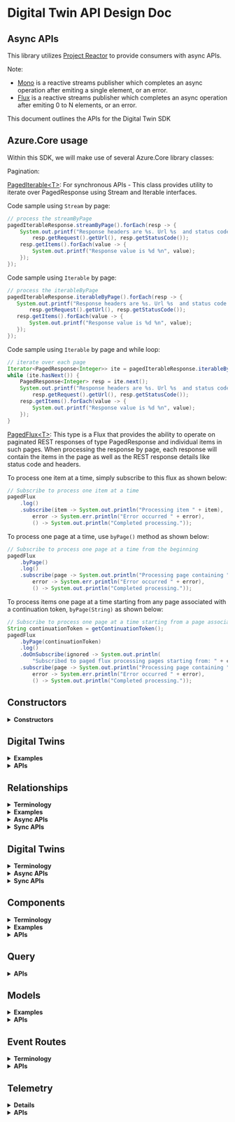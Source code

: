 # Digital Twin API Design Doc

## Async APIs
This library utilizes [Project Reactor](https://projectreactor.io/) to provide consumers with async APIs.

Note:
- [Mono](https://projectreactor.io/docs/core/release/api/reactor/core/publisher/Mono.html) is a reactive streams publisher which completes an async operation after emiting a single element, or an error.
- [Flux](https://projectreactor.io/docs/core/release/api/reactor/core/publisher/Flux.html) is a reactive streams publisher which completes an async operation after emiting 0 to N elements, or an error.

This document outlines the APIs for the Digital Twin SDK

## Azure.Core usage
Within this SDK, we will make use of several Azure.Core library classes:

Pagination:

[PagedIterable\<T>](https://github.com/Azure/azure-sdk-for-java/blob/master/sdk/core/azure-core/src/main/java/com/azure/core/http/rest/PagedIterable.java): For synchronous APIs - This class provides utility to iterate over PagedResponse using Stream and Iterable interfaces.

Code sample using `Stream` by page:
```java
// process the streamByPage
pagedIterableResponse.streamByPage().forEach(resp -> {
    System.out.printf("Response headers are %s. Url %s  and status code %d %n", resp.getHeaders(),
        resp.getRequest().getUrl(), resp.getStatusCode());
    resp.getItems().forEach(value -> {
        System.out.printf("Response value is %d %n", value);
    });
});
```

 Code sample using `Iterable` by page:
 ```java
// process the iterableByPage
pagedIterableResponse.iterableByPage().forEach(resp -> {
    System.out.printf("Response headers are %s. Url %s  and status code %d %n", resp.getHeaders(),
        resp.getRequest().getUrl(), resp.getStatusCode());
    resp.getItems().forEach(value -> {
        System.out.printf("Response value is %d %n", value);
    });
});
 ```

Code sample using `Iterable` by page and while loop:
```java
// iterate over each page
Iterator<PagedResponse<Integer>> ite = pagedIterableResponse.iterableByPage().iterator();
while (ite.hasNext()) {
    PagedResponse<Integer> resp = ite.next();
    System.out.printf("Response headers are %s. Url %s  and status code %d %n", resp.getHeaders(),
        resp.getRequest().getUrl(), resp.getStatusCode());
    resp.getItems().forEach(value -> {
        System.out.printf("Response value is %d %n", value);
    });
}
```

[PagedFlux\<T>](https://github.com/Azure/azure-sdk-for-java/blob/master/sdk/core/azure-core/src/main/java/com/azure/core/http/rest/PagedFlux.java): This type is a Flux that provides the ability to operate on paginated REST responses of type PagedResponse and individual items in such pages. When processing the response by page, each response will contain the items in the page as well as the REST response details like status code and headers.

To process one item at a time, simply subscribe to this flux as shown below:
```java
// Subscribe to process one item at a time
pagedFlux
    .log()
    .subscribe(item -> System.out.println("Processing item " + item),
        error -> System.err.println("Error occurred " + error),
        () -> System.out.println("Completed processing."));
```

To process one page at a time, use `byPage()` method as shown below:
```java
// Subscribe to process one page at a time from the beginning
pagedFlux
    .byPage()
    .log()
    .subscribe(page -> System.out.println("Processing page containing " + page.getItems()),
        error -> System.err.println("Error occurred " + error),
        () -> System.out.println("Completed processing."));
```

To process items one page at a time starting from any page associated with a continuation token, `byPage(String)` as shown below:
```java
// Subscribe to process one page at a time starting from a page associated with a continuation token
String continuationToken = getContinuationToken();
pagedFlux
    .byPage(continuationToken)
    .log()
    .doOnSubscribe(ignored -> System.out.println(
        "Subscribed to paged flux processing pages starting from: " + continuationToken))
    .subscribe(page -> System.out.println("Processing page containing " + page.getItems()),
        error -> System.err.println("Error occurred " + error),
        () -> System.out.println("Completed processing."));
```

## Constructors
<details><summary><b>Constructors</b></summary>

Azure Digital Twins Service SDK exposes two clients - DigitalTwinsClient (sync version) and DigitalTwinsAsyncClient (async version).
They are initialized using builder pattern, where the `TokenCredential` (specifying the mechanism for retrieving OAuth tokens) and `endpoint` (the URL endpoint to connect to) are mandatory.

Sample usage:
```java
DigitalTwinsClient client = new DigitalTwinsClientBuilder()
            .tokenCredential(tokenCredential)
            .endpoint(endpoint)
            .buildClient();
```
OR
```java
DigitalTwinsAsyncClient client = new DigitalTwinsClientBuilder()
            .tokenCredential(tokenCredential)
            .endpoint(endpoint)
            .buildAsyncClient();
```
</details>

## Digital Twins
<details><summary><b>Examples</b></summary>
Here is an example digital twin
	
```json
{
  "$id": "myTwinId",
  "$metadata": {
    "$model": "urn:examplecom:interfaces:interfaceName:1",
    "$kind": "DigitalTwin",
    "property1": {
      "desiredValue": 1,
      "desiredVersion": 1,
      "ackVersion": 1,
      "ackCode": 200,
      "ackDescription": "description",
      "lastUpdateTime": "2020-05-23T21:44:02Z"
    },
    "property2": {
      "desiredValue": {
        "subProperty1": "some value",
        "subProperty2": "some other value"
      },
      "desiredVersion": 1,
      "ackVersion": 1,
      "ackCode": 200,
      "ackDescription": "description",
      "lastUpdateTime": "2020-05-23T21:44:02Z"
    }
  },
  "property1": 1,
  "property2": {
    "subProperty1": "some value",
    "subProperty2": "some other value"
  },
  "component1": {
    "$metadata": {
      "$model": "urn:examplecom:interfaces:interfaceName:1",
      "componentProperty": {
        "desiredValue": "some value",
        "desiredVersion": 1,
        "ackVersion": 1,
        "ackCode": 200,
        "ackDescription": "description",
        "lastUpdateTime": "2020-05-23T21:44:02Z"
      }
    }
  }
}
```
</details>


<details><summary><b>APIs</b></summary>

```java
TODO:
```
</details>


## Relationships
<details><summary><b>Terminology</b></summary>

Using relationships in DTDL models, digital twins can be connected into a relationship graph.

Relationship: (aka a "Relationship Edge") an individual edge in the Digital Twin relationship graph, ie. a tuple containing:
    
	RelationshipId (Unique identifier of this edge within the context of the source Digital Twin)
	SourceId (Id of the source Digital Twin) 
	TargetId (Id of the target Digital Twin)
	RelationshipName (User defined string such as "contains", "hasDoorTo", "isNextTo")
	0 to many user defined properties (ie: "OccupancyLimit", "temperature")

Each relationship in a digital twin is identified by its RelationshipId. An RelationshipId must be unique within the scope of the source Digital Twin. The combination of SourceId and RelationshipId must be unique within the scope of the service.
</details>

<details><summary><b>Examples</b></summary>
A relationship that signifies that room1 has a door to room2, and that it is open, would look like
	
```json
{
    "$relationshipId": "Door1",
    "$sourceId": "Room1",
    "$targetId": "Room2",
    "$relationshipName": "hasDoorTo",
    "doorStatus": "open"
}
```
	
A relationship that signifies that Room 1 contains a thermostat would look like

```json
{
	"$relationshipId" : "ThermostatEdge1",
	"$sourceId" : "Room1",
	"$targetId" : "Thermostat1",
	"$relationshipName" : "contains",
	"installDate" : "2019-4-1",
	"replaceBatteryDate" : "2020-4-1"
}
```

When getting a list of relationships (operations like "get all relationships for a Digital Twin" or "get all relationships for a Digital Twin with a given relationshipName"), the client library will return a string in the below format:

```json
{
  "value": [
    {
      "$relationshipId": "Door1",
      "$sourceId": "Room1",
      "$targetId": "Room2",
      "$relationshipName": "hasDoorTo",
      "doorStatus": "open"
    },
    {
      "$relationshipId": "Door2",
      "$sourceId": "Room1",
      "$targetId": "Room3",
      "$relationshipName": "hasDoorTo",
      "doorStatus": "closed"
    }
  ],
  "nextLink": "url-to-next-page"
}
```

When creating a relationship, the edge string does not follow the above format. The rest endpoint to create a relationship edge contains the sourceId, relationshipName, and the relationshipId, so the payload only needs to specify the targetId and any application properties, as seen below:
```json
{
        "$targetId": "myTargetTwin",
        "myApplicationProperty1": 1,
        "myApplicationProperty2": "some value"
}
```

When updating a relationship edge, the patch string follows the below format
```json
{
    "patchDocument": 
    [
        {
            "op": "replace",
            "path": "/property1",
            "value": 1
        },
        {
            "op": "add",
            "path": "/myComponent/Property",
            "value": 1
        },
        {
            "op": "remove",
            "path": "/property3"
        }
    ]
}
```
</details>

<details><summary><b>Async APIs</b></summary>

These APIs are invoked via DigitalTwinsAsyncClient.

```java
    /**
     * Creates a relationship on a digital twin.
     *
     * @param digitalTwinId The Id of the source digital twin.
     * @param relationshipId The Id of the relationship to be created.
     * @param relationship The application/json relationship to be created.
     * @return The application/json relationship created.
     */
    @ServiceMethod(returns = ReturnType.SINGLE)
    public Mono<String> createRelationship(String digitalTwinId, String relationshipId, String relationship) { }

    /**
     * Creates a relationship on a digital twin.
     *
     * @param digitalTwinId The Id of the source digital twin.
     * @param relationshipId The Id of the relationship to be created.
     * @param relationship The application/json relationship to be created.
     * @return A REST response containing the application/json relationship created.
     */
    @ServiceMethod(returns = ReturnType.SINGLE)
    public Mono<Response<String>> createRelationshipWithResponse(String digitalTwinId, String relationshipId, String relationship) { }

    /**
     * Gets a relationship on a digital twin.
     *
     * @param digitalTwinId The Id of the source digital twin.
     * @param relationshipId The Id of the relationship to retrieve.
     * @return The application/json relationship corresponding to the provided relationshipId.
     */
    @ServiceMethod(returns = ReturnType.SINGLE)
    public Mono<String> getRelationship(String digitalTwinId, String relationshipId) { }

    /**
     * Gets a relationship on a digital twin.
     *
     * @param digitalTwinId The Id of the source digital twin.
     * @param relationshipId The Id of the relationship to retrieve.
     * @return A REST response containing the application/json relationship corresponding to the provided relationshipId.
     */
    @ServiceMethod(returns = ReturnType.SINGLE)
    public Mono<Response<String>> getRelationshipWithResponse(String digitalTwinId, String relationshipId) { }

    /**
     * Updates the properties of a relationship on a digital twin.
     *
     * @param digitalTwinId The Id of the source digital twin.
     * @param relationshipId The Id of the relationship to be updated.
     * @param relationshipUpdateOperations The application/json-patch+json operations to be performed on the specified digital twin's relationship.
     * @param options The optional settings for this request.
     * @return An empty response.
     */
    @ServiceMethod(returns = ReturnType.SINGLE)
    public Mono<Void> updateRelationship(String digitalTwinId, String relationshipId, String relationshipUpdateOperations, RequestOptions options) { }

    /**
     * Updates the properties of a relationship on a digital twin.
     *
     * @param digitalTwinId The Id of the source digital twin.
     * @param relationshipId The Id of the relationship to be updated.
     * @param relationshipUpdateOperations The application/json-patch+json operations to be performed on the specified digital twin's relationship.
     * @param options The optional settings for this request.
     * @return A REST response.
     */
    @ServiceMethod(returns = ReturnType.SINGLE)
    public Mono<Response> updateRelationshipWithResponse(String digitalTwinId, String relationshipId, String relationshipUpdateOperations, RequestOptions options) { }

    /**
     * Deletes a relationship on a digital twin.
     *
     * @param digitalTwinId The Id of the source digital twin.
     * @param relationshipId The Id of the relationship to delete.
     * @param options The optional settings for this request.
     */
    @ServiceMethod(returns = ReturnType.SINGLE)
    public Mono<Void> deleteRelationship(String digitalTwinId, String relationshipId, RequestOptions options) { }

    /**
     * Deletes a relationship on a digital twin.
     *
     * @param digitalTwinId The Id of the source digital twin.
     * @param relationshipId The Id of the relationship to delete.
     * @param options The optional settings for this request.
     * @return A REST response.
     */
    @ServiceMethod(returns = ReturnType.SINGLE)
    public Mono<Response> deleteRelationshipWithResponse(String digitalTwinId, String relationshipId, RequestOptions options) { }

    /**
     * Gets all the relationships on a digital twin by iterating through a collection.
     *
     * @param digitalTwinId The Id of the source digital twin.
     * @return A {@link PagedFlux} of application/json relationships belonging to the specified digital twin and the http response.
     */
    @ServiceMethod(returns = ReturnType.COLLECTION)
    public PagedFlux<String> listRelationships(String digitalTwinId) { }

    /**
     * Gets all the relationships on a digital twin filtered by the relationship name, by iterating through a collection.
     *
     * @param digitalTwinId The Id of the source digital twin.
     * @param relationshipName The name of a relationship to filter to.
     * @return A {@link PagedFlux} of application/json relationships belonging to the specified digital twin and the http response.
     */
    @ServiceMethod(returns = ReturnType.COLLECTION)
    public PagedFlux<String> listRelationships(String digitalTwinId, String relationshipName) { }

    /**
     * Gets all the relationships referencing a digital twin as a target by iterating through a collection.
     *
     * @param digitalTwinId The Id of the target digital twin.
     * @return A {@link PagedFlux} of application/json relationships directed towards the specified digital twin and the http response.
     */
    @ServiceMethod(returns = ReturnType.COLLECTION)
    public PagedFlux<IncomingRelationship> listIncomingRelationships(String digitalTwinId) { }

```
</details>

<details><summary><b>Sync APIs</b></summary>

These APIs are invoked via DigitalTwinsClient.

```java
    /**
     * Creates a relationship on a digital twin.
     *
     * @param digitalTwinId The Id of the source digital twin.
     * @param relationshipId The Id of the relationship to be created.
     * @param relationship The application/json relationship to be created.
     * @return The application/json relationship created.
     */
    @ServiceMethod(returns = ReturnType.SINGLE)
    public String createRelationship(String digitalTwinId, String relationshipId, String relationship) { }

    /**
     * Creates a relationship on a digital twin.
     *
     * @param digitalTwinId The Id of the source digital twin.
     * @param relationshipId The Id of the relationship to be created.
     * @param relationship The application/json relationship to be created.
     * @param context Additional context that is passed through the Http pipeline during the service call.
     * @return A REST response containing the application/json relationship created.
     */
    @ServiceMethod(returns = ReturnType.SINGLE)
    public Response<String> createRelationshipWithResponse(String digitalTwinId, String relationshipId, String relationship, Context context) { }

    /**
     * Gets a relationship on a digital twin.
     *
     * @param digitalTwinId The Id of the source digital twin.
     * @param relationshipId The Id of the relationship to retrieve.
     * @return The application/json relationship corresponding to the provided relationshipId.
     */
    @ServiceMethod(returns = ReturnType.SINGLE)
    public String getRelationship(String digitalTwinId, String relationshipId) { }

    /**
     * Gets a relationship on a digital twin.
     *
     * @param digitalTwinId The Id of the source digital twin.
     * @param relationshipId The Id of the relationship to retrieve.
     * @param context Additional context that is passed through the Http pipeline during the service call.
     * @return A REST response containing the application/json relationship corresponding to the provided relationshipId.
     */
    @ServiceMethod(returns = ReturnType.SINGLE)
    public Response<String> getRelationshipWithResponse(String digitalTwinId, String relationshipId, Context context) { }
    
    /**
     * Updates the properties of a relationship on a digital twin.
     *
     * @param digitalTwinId The Id of the source digital twin.
     * @param relationshipId The Id of the relationship to be updated.
     * @param relationshipUpdateOperations The application/json-patch+json operations to be performed on the specified digital twin's relationship.
     * @param options The optional settings for this request.
     */
    @ServiceMethod(returns = ReturnType.SINGLE)
    public void updateRelationship(String digitalTwinId, String relationshipId, String relationshipUpdateOperations, RequestOptions options) { }

    /**
     * Updates the properties of a relationship on a digital twin.
     *
     * @param digitalTwinId The Id of the source digital twin.
     * @param relationshipId The Id of the relationship to be updated.
     * @param relationshipUpdateOperations The application/json-patch+json operations to be performed on the specified digital twin's relationship.
     * @param options The optional settings for this request.
     * @param context Additional context that is passed through the Http pipeline during the service call.
     * @return A REST response.
     */
    @ServiceMethod(returns = ReturnType.SINGLE)
    public Response updateRelationshipWithResponse(String digitalTwinId, String relationshipId, String relationshipUpdateOperations, RequestOptions options, Context context) { }

    /**
     * Deletes a relationship on a digital twin.
     *
     * @param digitalTwinId The Id of the source digital twin.
     * @param relationshipId The Id of the relationship to delete.
     * @param options The optional settings for this request.
     */
    @ServiceMethod(returns = ReturnType.SINGLE)
    public void deleteRelationship(String digitalTwinId, String relationshipId, RequestOptions options) { }

    /**
     * Deletes a relationship on a digital twin.
     *
     * @param digitalTwinId The Id of the source digital twin.
     * @param relationshipId The Id of the relationship to delete.
     * @param options The optional settings for this request.
     * @param context Additional context that is passed through the Http pipeline during the service call.
     * @return A REST response.
     */
    @ServiceMethod(returns = ReturnType.SINGLE)
    public Response deleteRelationshipWithResponse(String digitalTwinId, String relationshipId, RequestOptions options, Context context) { }

    /**
     * Gets all the relationships on a digital twin by iterating through a collection.
     *
     * @param digitalTwinId The Id of the source digital twin.
     * @return A {@link PagedIterable} of application/json relationships belonging to the specified digital twin and the http response.
     */
    @ServiceMethod(returns = ReturnType.COLLECTION)
    public PagedIterable<String> listRelationships(String digitalTwinId) { }

    /**
     * Gets all the relationships on a digital twin filtered by the relationship name, by iterating through a collection.
     *
     * @param digitalTwinId The Id of the source digital twin.
     * @param relationshipName The name of a relationship to filter to.
     * @param context Additional context that is passed through the Http pipeline during the service call.
     * @return A {@link PagedIterable} of application/json relationships belonging to the specified digital twin and the http response.
     */
    @ServiceMethod(returns = ReturnType.COLLECTION)
    public PagedIterable<String> listRelationships(String digitalTwinId, String relationshipName, Context context) { }

    /**
     * Gets all the relationships referencing a digital twin as a target by iterating through a collection.
     *
     * @param digitalTwinId The Id of the target digital twin.
     * @param context Additional context that is passed through the Http pipeline during the service call.
     * @return A {@link PagedIterable} of application/json relationships directed towards the specified digital twin and the http response.
     */
    @ServiceMethod(returns = ReturnType.COLLECTION)
    public PagedIterable<IncomingRelationship> listIncomingRelationships(String digitalTwinId, Context context) { }

```
</details>

## Digital Twins
<details><summary><b>Terminology</b></summary>

A digital twin is an instance of one of your custom-defined models.

</details>

<details><summary><b>Async APIs</b></summary>

These APIs are invoked via DigitalTwinsAsyncClient.

```java
/**
 * Gets a digital twin.
 *
 * @param digitalTwinId The Id of the digital twin. The Id is unique within the service and case sensitive.
 * @return The application/json digital twin
 */
@ServiceMethod(returns = ReturnType.SINGLE)
public Mono<string> getDigitalTwin(String digitalTwinId)

/**
 * Gets a digital twin.
 *
 * @param digitalTwinId The Id of the digital twin. The Id is unique within the service and case sensitive.
 * @param modelClass The model class to convert the response to.
 * @return A Http response containing the application/json digital twin
 */
@ServiceMethod(returns = ReturnType.SINGLE)
public <T> Mono<T> getDigitalTwinWithResponse(String digitalTwinId, Class<T> modelClass)

/**
 * Gets a digital twin.
 *
 * @param digitalTwinId The Id of the digital twin. The Id is unique within the service and case sensitive.
 * @return A Http response containing the application/json digital twin
 */
@ServiceMethod(returns = ReturnType.SINGLE)
public Mono<Response<String>> getDigitalTwinWithResponse(String digitalTwinId)

 /**
 * Creates a digital twin.
 *
 * @param digitalTwinId The Id of the digital twin.
 * @param digitalTwin The application/json digital twin to create.
 * @return The application/json digital twin created.
 */
@ServiceMethod(returns = ReturnType.SINGLE)
public Mono<String> createDigitalTwin(String digitalTwinId, String digitalTwin)

 /**
 * Creates a digital twin.
 *
 * @param digitalTwinId The Id of the digital twin.
 * @param digitalTwin The application/json digital twin to create.
 * @param modelClass The model class to convert the response to.
 * @return The application/json digital twin created.
 */
@ServiceMethod(returns = ReturnType.SINGLE)
public <T> Mono<Response<T>> createDigitalTwinWithResponse(String digitalTwinId, String digitalTwin, Class<T> modelClass)

/**
 * Creates a digital twin.
 *
 * @param digitalTwinId The Id of the digital twin.
 * @param digitalTwin The application/json digital twin to create.
 * @return A Http response containing application/json digital twin created.
 */
@ServiceMethod(returns = ReturnType.SINGLE)
public Mono<Response<String>> createDigitalTwinWithResponse(String digitalTwinId, String digitalTwin)

/**
 * Deletes a digital twin. All relationships referencing the digital twin must already be deleted.
 *
 * @param digitalTwinId The id of the digital twin. The id is unique within the service and case sensitive.
 */
@ServiceMethod(returns = ReturnType.SINGLE)
public Mono<Void> deleteDigitalTwin(String digitalTwinId)

/**
 * Deletes a digital twin. All relationships referencing the digital twin must already be deleted.
 *
 * @param digitalTwinId The id of the digital twin. The id is unique within the service and case sensitive.
 * @param options The optional settings for this request
 */
@ServiceMethod(returns = ReturnType.SINGLE)
public Mono<Void> deleteDigitalTwin(String digitalTwinId, RequestOptions options)

/**
 * Deletes a digital twin. All relationships referencing the digital twin must already be deleted.
 *
 * @param digitalTwinId The id of the digital twin. The id is unique within the service and case sensitive.
 * @return The Http response
 */
@ServiceMethod(returns = ReturnType.SINGLE)
public Mono<Response> deleteDigitalTwinWithResponse(String digitalTwinId)

/**
 * Deletes a digital twin. All relationships referencing the digital twin must already be deleted.
 *
 * @param digitalTwinId The id of the digital twin. The id is unique within the service and case sensitive.
 * @param options The optional settings for this request
 * @return The Http response
 */
@ServiceMethod(returns = ReturnType.SINGLE)
public Mono<Response> deleteDigitalTwinWithResponse(String digitalTwinId, RequestOptions options)

 /**
 * Updates a digital twin.
 *
 * @param digitalTwinId The Id of the digital twin.
 * @param digitalTwinUpdateOperations The application/json-patch+json operations to be performed on the specified digital twin
 * @return The updated application/json digital twin.
 */
@ServiceMethod(returns = ReturnType.SINGLE)
public Mono<String> updateDigitalTwin(String digitalTwinId, String digitalTwinUpdateOperations)

 /**
 * Updates a digital twin.
 *
 * @param digitalTwinId The Id of the digital twin.
 * @param digitalTwinUpdateOperations The application/json-patch+json operations to be performed on the specified digital twin
 * @param options The optional settings for this request
 * @return The updated application/json digital twin.
 */
@ServiceMethod(returns = ReturnType.SINGLE)
public Mono<String> updateDigitalTwin(String digitalTwinId, String digitalTwinUpdateOperations, RequestOptions options)

 /**
 * Updates a digital twin.
 *
 * @param digitalTwinId The Id of the digital twin.
 * @param digitalTwinUpdateOperations The application/json-patch+json operations to be performed on the specified digital twin
 * @param modelClass The model class to convert the response to.
 * @return The application/json digital twin created.
 */
@ServiceMethod(returns = ReturnType.SINGLE)
public <T> Mono<Response<T>> updateDigitalTwinWithResponse(String digitalTwinId, String digitalTwinUpdateOperations, Class<T> modelClass)

 /**
 * Updates a digital twin.
 *
 * @param digitalTwinId The Id of the digital twin.
 * @param digitalTwinUpdateOperations The application/json-patch+json operations to be performed on the specified digital twin
 * @param modelClass The model class to convert the response to.
 * @param options The optional settings for this request
 * @return The application/json digital twin created.
 */
@ServiceMethod(returns = ReturnType.SINGLE)
public <T> Mono<Response<T>> updateDigitalTwinWithResponse(String digitalTwinId, String digitalTwinUpdateOperations, RequestOptions options, Class<T> modelClass)

/**
 * Updates a digital twin.
 *
 * @param digitalTwinId The Id of the digital twin.
 * @param digitalTwinUpdateOperations The application/json-patch+json operations to be performed on the specified digital twin
 * @return A Http response containing updated application/json digital twin.
 */
@ServiceMethod(returns = ReturnType.SINGLE)
public Mono<Response<String> updateDigitalTwinWithResponse(String digitalTwinId, String digitalTwinUpdateOperations)

/**
 * Updates a digital twin.
 *
 * @param digitalTwinId The Id of the digital twin.
 * @param digitalTwinUpdateOperations The application/json-patch+json operations to be performed on the specified digital twin
 * @param options The optional settings for this request
 * @return A Http response containing updated application/json digital twin.
 */
@ServiceMethod(returns = ReturnType.SINGLE)
public Mono<Response<String> updateDigitalTwinWithResponse(String digitalTwinId, String digitalTwinUpdateOperations, RequestOptions options)
```

</details>

<details><summary><b>Sync APIs</b></summary>

These APIs are invoked via DigitalTwinsClient.

```java
/**
 * Gets a digital twin.
 *
 * @param digitalTwinId The Id of the digital twin. The Id is unique within the service and case sensitive.
 * @return The application/json digital twin
 */
@ServiceMethod(returns = ReturnType.SINGLE)
public String getDigitalTwin(String digitalTwinId)

/**
 * Gets a digital twin.
 *
 * @param digitalTwinId The Id of the digital twin. The Id is unique within the service and case sensitive.
 * @param context Additional context that is passed through the Http pipeline during the service call.
 * @return A Http response containing application/json digital twin
 */
@ServiceMethod(returns = ReturnType.SINGLE)
public Response<String> getDigitalTwinWithResponse(String digitalTwinId, Context context)

/**
 * Gets a digital twin.
 *
 * @param digitalTwinId The Id of the digital twin. The Id is unique within the service and case sensitive.
 * @param modelClass The model class to convert the response to.
 * @param context Additional context that is passed through the Http pipeline during the service call.
 * @return A Http response containing application/json digital twin
 */
@ServiceMethod(returns = ReturnType.SINGLE)
public <T> Response<T> getDigitalTwinWithResponse(String digitalTwinId, Class<T> modelClass, Context context)

 /**
 * Creates a digital twin.
 *
 * @param digitalTwinId The Id of the digital twin.
 * @param digitalTwin The application/json digital twin to create.
 * @return The application/json digital twin created.
 */
@ServiceMethod(returns = ReturnType.SINGLE)
public String createDigitalTwin(String digitalTwinId, String digitalTwin)

/**
 * Creates a digital twin.
 *
 * @param digitalTwinId The Id of the digital twin.
 * @param digitalTwin The application/json digital twin to create.
 * @param modelClass The model class to convert the response to.
 * @param context Additional context that is passed through the Http pipeline during the service call.
 * @return A Http response containing application/json digital twin created.
 */
@ServiceMethod(returns = ReturnType.SINGLE)
public <T> Response<T> createDigitalTwinWithResponse(String digitalTwinId, String digitalTwin, Class<T> modelClass, Context context)

/**
 * Creates a digital twin.
 *
 * @param digitalTwinId The Id of the digital twin.
 * @param digitalTwin The application/json digital twin to create.
 * @param context Additional context that is passed through the Http pipeline during the service call.
 * @return A Http response containing application/json digital twin created.
 */
@ServiceMethod(returns = ReturnType.SINGLE)
public Response<String> createDigitalTwinWithResponse(String digitalTwinId, String digitalTwin, Context context)

/**
 * Deletes a digital twin. All relationships referencing the digital twin must already be deleted.
 *
 * @param digitalTwinId The id of the digital twin. The id is unique within the service and case sensitive.
 */
@ServiceMethod(returns = ReturnType.SINGLE)
public Void deleteDigitalTwin(String digitalTwinId)

/**
 * Deletes a digital twin. All relationships referencing the digital twin must already be deleted.
 *
 * @param digitalTwinId The id of the digital twin. The id is unique within the service and case sensitive.
 * @param options The optional settings for this request
 */
@ServiceMethod(returns = ReturnType.SINGLE)
public Void deleteDigitalTwin(String digitalTwinId, RequestOptions options)

/**
 * Deletes a digital twin. All relationships referencing the digital twin must already be deleted.
 *
 * @param digitalTwinId The id of the digital twin. The id is unique within the service and case sensitive.
 * @param context Additional context that is passed through the Http pipeline during the service call.
 * @return The Http response
 */
@ServiceMethod(returns = ReturnType.SINGLE)
public Response deleteDigitalTwinWithResponse(String digitalTwinId, Context context)

/**
 * Deletes a digital twin. All relationships referencing the digital twin must already be deleted.
 *
 * @param digitalTwinId The id of the digital twin. The id is unique within the service and case sensitive.
 * @param options The optional settings for this request
 * @param context Additional context that is passed through the Http pipeline during the service call.
 * @return The Http response
 */
@ServiceMethod(returns = ReturnType.SINGLE)
public Response deleteDigitalTwinWithResponse(String digitalTwinId, RequestOptions options, Context context)

 /**
 * Updates a digital twin.
 *
 * @param digitalTwinId The Id of the digital twin.
 * @param digitalTwinUpdateOperations The application/json-patch+json operations to be performed on the specified digital twin
 * @return The updated application/json digital twin.
 */
@ServiceMethod(returns = ReturnType.SINGLE)
public String updateDigitalTwin(String digitalTwinId, String digitalTwinUpdateOperations)

 /**
 * Updates a digital twin.
 *
 * @param digitalTwinId The Id of the digital twin.
 * @param digitalTwinUpdateOperations The application/json-patch+json operations to be performed on the specified digital twin
 * @param options The optional settings for this request
 * @return The updated application/json digital twin.
 */
@ServiceMethod(returns = ReturnType.SINGLE)
public String updateDigitalTwin(String digitalTwinId, String digitalTwinUpdateOperations, RequestOptions options)

/**
 * Updates a digital twin.
 *
 * @param digitalTwinId The Id of the digital twin.
 * @param digitalTwinUpdateOperations The application/json-patch+json operations to be performed on the specified digital twin
 * @param modelClass The model class to convert the response to.
 * @param context Additional context that is passed through the Http pipeline during the service call.
 * @return A Http response containing updated application/json digital twin.
 */
@ServiceMethod(returns = ReturnType.SINGLE)
public <T> Response<T> updateDigitalTwinWithResponse(String digitalTwinId, String digitalTwinUpdateOperations, Class<T> modelClass, Context context)

/**
 * Updates a digital twin.
 *
 * @param digitalTwinId The Id of the digital twin.
 * @param digitalTwinUpdateOperations The application/json-patch+json operations to be performed on the specified digital twin
 * @param options The optional settings for this request
 * @param modelClass The model class to convert the response to.
 * @param context Additional context that is passed through the Http pipeline during the service call.
 * @return A Http response containing updated application/json digital twin.
 */
@ServiceMethod(returns = ReturnType.SINGLE)
public <T> Response<T> updateDigitalTwinWithResponse(String digitalTwinId, String digitalTwinUpdateOperations, RequestOptions options, Class<T> modelClass, Context context)

/**
 * Updates a digital twin.
 *
 * @param digitalTwinId The Id of the digital twin.
 * @param digitalTwinUpdateOperations The application/json-patch+json operations to be performed on the specified digital twin
 * @param context Additional context that is passed through the Http pipeline during the service call.
 * @return A Http response containing updated application/json digital twin.
 */
@ServiceMethod(returns = ReturnType.SINGLE)
public Response<String> updateDigitalTwinWithResponse(String digitalTwinId, String digitalTwinUpdateOperations, Context context)

/**
 * Updates a digital twin.
 *
 * @param digitalTwinId The Id of the digital twin.
 * @param digitalTwinUpdateOperations The application/json-patch+json operations to be performed on the specified digital twin
 * @param options The optional settings for this request
 * @param context Additional context that is passed through the Http pipeline during the service call.
 * @return A Http response containing updated application/json digital twin.
 */
@ServiceMethod(returns = ReturnType.SINGLE)
public Response<String> updateDigitalTwinWithResponse(String digitalTwinId, String digitalTwinUpdateOperations, RequestOptions options, Context context)
```
</details>

## Components
<details><summary><b>Terminology</b></summary>

Component: A named instance of an interface in the context of a capability model or another interface. 

</details>

<details><summary><b>Examples</b></summary>
Getting a component, SDK will return a string in following format:
	
```json
{
    "$metadata": {
        "$model": "urn:examplecom:interfaces:interfaceName:1",
        "property1": {
        "desiredValue": 1,
        "desiredVersion": 1,
        "ackVersion": 1,
        "ackCode": 200,
        "ackDescription": "description",
        "lastUpdateTime": "2020-05-23T21:44:02Z"
        },
        "property2": {
        "desiredValue": {
            "subProperty1": "some value",
            "subProperty2": "some other value"
        },
        "desiredVersion": 1,
        "ackVersion": 1,
        "ackCode": 200,
        "ackDescription": "description",
        "lastUpdateTime": "2020-05-23T21:44:02Z"
        }
    },
    "property1": 1,
    "property2": {
        "subProperty1": "some value",
        "subProperty2": "some other value"
    },
    "component1": {
        "$metadata": {
        "$model": "urn:examplecom:interfaces:interfaceName:1",
        "componentProperty": {
            "desiredValue": "some value",
            "desiredVersion": 1,
            "ackVersion": 1,
            "ackCode": 200,
            "ackDescription": "description",
            "lastUpdateTime": "2020-05-23T21:44:02Z"
        }
        }
    }
}
```

When updating a component, the patch string follows the below format
```json
    "jsonPatchDocument": [
        {
        "op": "add",
        "path": "property1",
        "value": 1
        },
        {
        "op": "remove",
        "path": "property2"
        },
        {
        "op": "replace",
        "path": "property3/subProperty1",
        "value": "new value"
        }
    ]
```

</details>


<details>
<summary><b>APIs</b></summary>


```java
TODO:
```

</details>

## Query
<details>
<summary><b>APIs</b></summary>


```java
TODO:
```
</details>

## Models
<details><summary><b>Examples</b></summary>
A model defines the properties, components, and relationships of a given digital twin. A sample model can be seen below

```json
{
  "@id": "urn:azureiotcom:SampleModel:1",
  "@type": "Interface",
  "contents": 
  [
    {
  	"@type": "Property",
  	"name": "name",
  	"displayName": "Sample instance name",
  	"schema": "string"
    },
    {
  	"@type": "Property",
  	"name": "temp",
  	"displayName": "Sample instance temperature",
  	"schema": "integer"
    },
    {
  	"@type": "Property",
  	"name": "comfortIndex",
  	"displayName": "Sample instance comfort index",
  	"schema": "integer"
    }
  ],
  "@context": "http://azureiot.com/v1/contexts/IoTModel.json"
}
```

When creating a model, the payload must be an array of models
```json
{
  "value": 
  [
    {
        "@id": "urn:azureiotcom:SampleModel:1",
        "@type": "Interface",
        "contents": [
          {
            "@type": "Property",
            "name": "name",
            "displayName": "Sample instance name",
            "schema": "string"
          },
          {
            "@type": "Property",
            "name": "temp",
            "displayName": "Sample instance temperature",
            "schema": "integer"
          },
          {
            "@type": "Property",
            "name": "comfortIndex",
            "displayName": "Sample instance comfort index",
            "schema": "integer"
          }
        ],
        "@context": "http://azureiot.com/v1/contexts/IoTModel.json"
      },
      {
        "@id": "urn:azureiotcom:OtherSampleModel:1",
        "@type": "Interface",
        "contents": [
          {
            "@type": "Property",
            "name": "count",
            "displayName": "Count",
            "schema": "integer"
          }
        ],
        "@context": "http://azureiot.com/v1/contexts/IoTModel.json"
      }
  ],
  "nextLink": "url-to-next-page"
}
```

When updating a model, the payload for a multi-operation json patch follows the below format
```json
[
      {
        "op": "replace",
        "path": "/decommissioned",
        "value": true
      },
      {
        "op": "replace",
        "path": "/decommissioned",
        "value": false
      }

]
```

</details>


<details><summary><b>APIs</b></summary>

```java
TODO:
```
</details>

## Event Routes
<details>
<summary><b>Terminology</b></summary>
Event Route - A route which directs notification and telemetry events to an endpoint. Endpoints are a destination outside of Azure Digital Twins such as an EventHub.

An event route has the following format:
- Id: The Id of the event route.
- Endpoint Id: The Id of the endpoint this event route is bound to.
- Filter: An expression which describes the events which are routed to the endpoint.


```json
{
  "id": "eventroute-001",
  "endpointId": "endpoint-001",
  "filter": "$eventType = 'DigitalTwinTelemetryMessages' or $eventType = 'DigitalTwinLifecycleNotification'"
}
```

</details>

<details>
<summary><b>APIs</b></summary>

```java
TODO:
```
</details>

## Telemetry
<details><summary><b>Details</b></summary>

The telemetry API requests for generation of a telemetry message for a logical twin. This method sends a fire and forget telemetry message by a digital twin. When this API succeeds, the caller is guaranteed that the telemetry message has been sent. There is no acknowledgement if or when the telemetry message is processed.

Telemtry for digital twin follows the pub/sub model. A digital twin publishes a telemetry message, which is then consumed by one or many destination endpoints (subscribers) defined under event routes.
These event routes need to be set before publishing a telemetry message, in order for the telemetry message to be consumed.

* Note: Currently, the event route specifies broad filters, eg., `"filter": "$eventType = 'DigitalTwinTelemetryMessages'`. The ability to specify filters with increased granularity will be available sometime between public-preview and GA (TBD). There will also be support for subscriptions, which can be used to create subscriptions between two twins, and used for routing telemetry, notifications etc.

The Telemetry API takes in the telemetry payload in the HTTP request body. It also requires the following additional HTTP headers to be set:

```
"dt-id": (required) A unique message identifier (in the scope of the digital twin id) that is commonly used for de-duplicating messages.
"dt-timestamp": (optional) An RFC 3339 timestamp that identifies the time the telemetry was measured."
```

These can be set using the `TelemetryOptions` object, which will take in the required parameter in the constructor, and have public setters for optional parameters.

```java
public class TelemetryOptions
{
    
}
```
Currently there is no support for user-provided headers.

The telemetry payload is a JSON object, as defined in the digital twin's DTDL.

</details>
<details><summary><b>APIs</b></summary>

```java
TODO:
```
</details>
